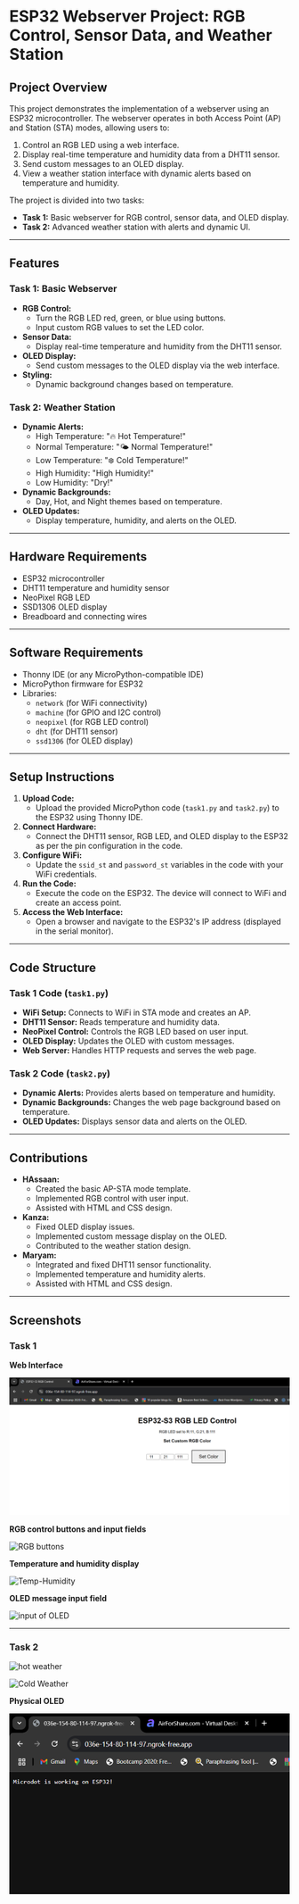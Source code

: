 # ESP32 Webserver Project: RGB Control, Sensor Data, and Weather Station  

## **Project Overview**  
This project demonstrates the implementation of a webserver using an ESP32 microcontroller. The webserver operates in both Access Point (AP) and Station (STA) modes, allowing users to:  
1. Control an RGB LED using a web interface.  
2. Display real-time temperature and humidity data from a DHT11 sensor.  
3. Send custom messages to an OLED display.  
4. View a weather station interface with dynamic alerts based on temperature and humidity.  

The project is divided into two tasks:  
- **Task 1:** Basic webserver for RGB control, sensor data, and OLED display.  
- **Task 2:** Advanced weather station with alerts and dynamic UI.  

---

## **Features**  
### **Task 1: Basic Webserver**  
- **RGB Control:**  
  - Turn the RGB LED red, green, or blue using buttons.  
  - Input custom RGB values to set the LED color.  
- **Sensor Data:**  
  - Display real-time temperature and humidity from the DHT11 sensor.  
- **OLED Display:**  
  - Send custom messages to the OLED display via the web interface.  
- **Styling:**  
  - Dynamic background changes based on temperature.  

### **Task 2: Weather Station**  
- **Dynamic Alerts:**  
  - High Temperature: "🔥 Hot Temperature!"  
  - Normal Temperature: "🌤️ Normal Temperature!"  
  - Low Temperature: "❄️ Cold Temperature!"  
  - High Humidity: "High Humidity!"  
  - Low Humidity: "Dry!"  
- **Dynamic Backgrounds:**  
  - Day, Hot, and Night themes based on temperature.  
- **OLED Updates:**  
  - Display temperature, humidity, and alerts on the OLED.  

---

## **Hardware Requirements**  
- ESP32 microcontroller  
- DHT11 temperature and humidity sensor  
- NeoPixel RGB LED  
- SSD1306 OLED display  
- Breadboard and connecting wires  

---

## **Software Requirements**  
- Thonny IDE (or any MicroPython-compatible IDE)  
- MicroPython firmware for ESP32  
- Libraries:  
  - `network` (for WiFi connectivity)  
  - `machine` (for GPIO and I2C control)  
  - `neopixel` (for RGB LED control)  
  - `dht` (for DHT11 sensor)  
  - `ssd1306` (for OLED display)  

---

## **Setup Instructions**  
1. **Upload Code:**  
   - Upload the provided MicroPython code (`task1.py` and `task2.py`) to the ESP32 using Thonny IDE.  
2. **Connect Hardware:**  
   - Connect the DHT11 sensor, RGB LED, and OLED display to the ESP32 as per the pin configuration in the code.  
3. **Configure WiFi:**  
   - Update the `ssid_st` and `password_st` variables in the code with your WiFi credentials.  
4. **Run the Code:**  
   - Execute the code on the ESP32. The device will connect to WiFi and create an access point.  
5. **Access the Web Interface:**  
   - Open a browser and navigate to the ESP32's IP address (displayed in the serial monitor).  

---

## **Code Structure**  
### **Task 1 Code (`task1.py`)**  
- **WiFi Setup:** Connects to WiFi in STA mode and creates an AP.  
- **DHT11 Sensor:** Reads temperature and humidity data.  
- **NeoPixel Control:** Controls the RGB LED based on user input.  
- **OLED Display:** Updates the OLED with custom messages.  
- **Web Server:** Handles HTTP requests and serves the web page.  

### **Task 2 Code (`task2.py`)**  
- **Dynamic Alerts:** Provides alerts based on temperature and humidity.  
- **Dynamic Backgrounds:** Changes the web page background based on temperature.  
- **OLED Updates:** Displays sensor data and alerts on the OLED.  

---

## **Contributions**  
- **HAssaan:**  
  - Created the basic AP-STA mode template.  
  - Implemented RGB control with user input.  
  - Assisted with HTML and CSS design.  
- **Kanza:**  
  - Fixed OLED display issues.  
  - Implemented custom message display on the OLED.  
  - Contributed to the weather station design.  
- **Maryam:**  
  - Integrated and fixed DHT11 sensor functionality.  
  - Implemented temperature and humidity alerts.  
  - Assisted with HTML and CSS design.  

---

## **Screenshots**  

### **Task 1**
**Web Interface**

![Complete UI](image-1.png)

**RGB control buttons and input fields**

![RGB buttons](image-2.png)

**Temperature and humidity display**

![Temp-Humidity](image-3.png)

**OLED message input field**

![input of OLED](image-4.png)

---
### **Task 2**

![hot weather](image-5.png)

![Cold Weather](image-6.png)

**Physical OLED**

![OLed display](image.png)




 



